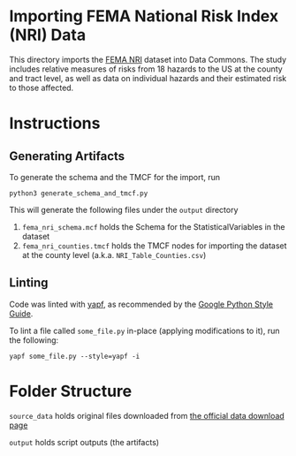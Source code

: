 # Importing FEMA National Risk Index (NRI) Data

This directory imports the [FEMA NRI](https://hazards.fema.gov/nri/) dataset
into Data Commons. The study includes relative measures of risks from 18 hazards
to the US at the county and tract level, as well as data on individual hazards
and their estimated risk to those affected.

# Instructions

## Generating Artifacts

To generate the schema and the TMCF for the import, run
```
python3 generate_schema_and_tmcf.py
```

This will generate the following files under the `output` directory

1. `fema_nri_schema.mcf` holds the Schema for the StatisticalVariables in the
dataset
2. `fema_nri_counties.tmcf` holds the TMCF nodes for importing the dataset at
the county level (a.k.a. `NRI_Table_Counties.csv`)

## Linting

Code was linted with [yapf](https://github.com/google/yapf/), as recommended by
the [Google Python Style Guide](https://github.com/google/styleguide/blob/gh-pages/pyguide.md).

To lint a file called `some_file.py` in-place (applying modifications to it),
run the following:
```
yapf some_file.py --style=yapf -i
```

# Folder Structure

`source_data` holds original files downloaded from
[the official data download page](https://hazards.fema.gov/nri/data-resources)

`output` holds script outputs (the artifacts)

